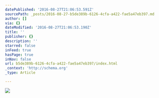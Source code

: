 ```yaml
---
datePublished: '2016-08-27T21:06:53.591Z'
sourcePath: _posts/2016-08-27-b5de389b-6126-4cfa-a422-fae5a47eb397.md
author: []
via: {}
dateModified: '2016-08-27T21:06:53.190Z'
title: ''
publisher: {}
description: ''
starred: false
inFeed: true
hasPage: true
inNav: false
url: b5de389b-6126-4cfa-a422-fae5a47eb397/index.html
_context: 'http://schema.org'
_type: Article

---
```

![](https://the-grid-user-content.s3-us-west-2.amazonaws.com/23bd001e-5967-493c-bf15-3a319e2f8601.jpg)
